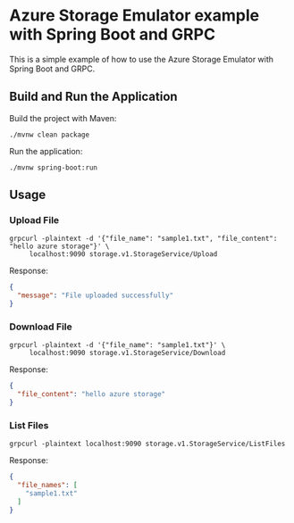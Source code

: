 # Azure Storage Emulator example with Spring Boot and GRPC

This is a simple example of how to use the Azure Storage Emulator with Spring Boot and GRPC.

## Build and Run the Application

Build the project with Maven:

```
./mvnw clean package
```

Run the application:

```
./mvnw spring-boot:run
```

## Usage

### Upload File

```
grpcurl -plaintext -d '{"file_name": "sample1.txt", "file_content": "hello azure storage"}' \
     localhost:9090 storage.v1.StorageService/Upload
```

Response:

```json
{
  "message": "File uploaded successfully"
}
```

### Download File

```
grpcurl -plaintext -d '{"file_name": "sample1.txt"}' \
     localhost:9090 storage.v1.StorageService/Download
```

Response:

```json
{
  "file_content": "hello azure storage"
}
```

### List Files

```
grpcurl -plaintext localhost:9090 storage.v1.StorageService/ListFiles     
```

Response:

```json
{
  "file_names": [
    "sample1.txt"
  ]
}
```